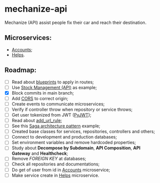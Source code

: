 # mechanize-api
Mechanize (API) assist people fix their car and reach their destination.

## Microservices:
- [Accounts](https://github.com/tech-warriors-corporation/mechanize-accounts-api);
- [Helps](https://github.com/tech-warriors-corporation/mechanize-helps-api).

## Roadmap:
- [ ] Read about [blueprints](https://flask.palletsprojects.com/en/2.2.x/blueprints) to apply in routes;
- [ ] Use [Stock Management (API)](https://github.com/tech-warriors-corporation/stock-management-api) as example;
- [X] Block commits in main branch;
- [ ] Add [CORS](https://flask-cors.readthedocs.io/en/latest) to correct origin;
- [ ] Create events to communicate microservices;
- [ ] Verify if controller throw when repository or service throws;
- [ ] Get user tokenized from JWT ([PyJWT](https://pyjwt.readthedocs.io/en/stable));
- [ ] Read about [add_url_rule](https://tedboy.github.io/flask/generated/generated/flask.Flask.add_url_rule.html);
- [ ] See this [Saga architecture pattern](https://github.com/victoramsantos/saga-pattern-example) example;
- [ ] Created base classes for services, repositories, controllers and others;
- [ ] Connect to development and production databases;
- [ ] Set environment variables and remove hardcoded properties;
- [ ] Study about **Decompose by Subdomain**, **API Composition**, **API Gateway** and **Healthcheck**;
- [ ] Remove _FOREIGN KEY_ at databases;
- [ ] Check all repositories and documentations;
- [ ] Do get of user from id in [Accounts](https://github.com/tech-warriors-corporation/mechanize-accounts-api) microservice;
- [ ] Make service create in [Helps](https://github.com/tech-warriors-corporation/mechanize-helps-api) microservice.
